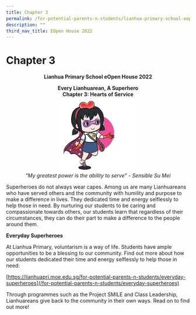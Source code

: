 ```yaml
---
title: Chapter 3
permalink: /for-potential-parents-n-students/lianhua-primary-school-eopen-house-2022/chapter-3/
description: ""
third_nav_title: EOpen House 2022
---
```

# Chapter 3

**<center>Lianhua Primary School eOpen House 2022</center>**

<center><b>Every Lianhuarean, A Superhero<br>Chapter 3: Hearts of Service</b></center>

<center><img style="width:40%" src="/images/Potential%20Parents%20&%20Students/EOpen%20house%202022/su%20mei.gif"></center>

<center><i>"My greatest power is the ability to serve"  - Sensible Su Mei</i></center>


Superheroes do not always wear capes. Among us are many Lianhuareans who have served others and the community with humility and purpose to make a difference in lives. They dedicated time and energy selflessly to help those in need. By nurturing our students to be caring and compassionate towards others, our students learn that regardless of their circumstances, they can do their part to make a difference to the people around them.

**Everyday Superheroes**

At Lianhua Primary, voluntarism is a way of life. Students have ample opportunities to be a blessing to our community. Find out more about how our students dedicated their time and energy selflessly to help those in need:

[https://lianhuapri.moe.edu.sg/for-potential-parents-n-students/everyday-superheroes](/for-potential-parents-n-students/everyday-superheroes)


Through programmes such as the Project SMILE and Class Leadership, Lianhuareans give back to the community in their own ways. Read on to find out more!